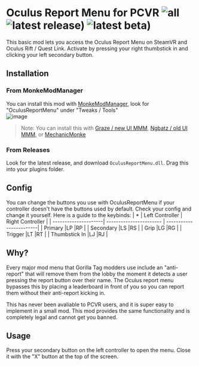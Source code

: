 # Oculus Report Menu for PCVR ![all](https://img.shields.io/github/downloads/bingus-dev/OculusReportMenu/total) ![latest release)](https://img.shields.io/github/downloads/bingus-dev/OculusReportMenu/latest/total?style=flat&label=downloads%20(latest%20release)) ![latest beta)](https://img.shields.io/github/downloads-pre/bingus-dev/OculusReportMenu/latest/total?style=flat&label=downloads%20(latest%20rc))

This basic mod lets you access the Oculus Report Menu on SteamVR and Oculus Rift / Quest Link. Activate by pressing your right thumbstick in and clicking your left secondary button.

## Installation
### From MonkeModManager
You can install this mod with [MonkeModManager](https://github.com/the-graze/monkemodmanager), look for "OculusReportMenu" under "Tweaks / Tools" <br>
![image](https://github.com/user-attachments/assets/21879ee0-dd12-446f-9a3b-8782fae407fb)

> Note: You can install this with [Graze / new UI MMM](https://github.com/the-graze/monkemodmanager), [Ngbatz / old UI MMM](https://github.com/ngbatzyt/monkemodmanager), or [MechanicMonke](https://github.com/bingus-dev/MechanicMonke)

### From Releases
Look for the latest release, and download ``OculusReportMenu.dll``. Drag this into your plugins folder.

## Config
You can change the buttons you use with OculusReportMenu if your controller doesn't have the buttons used by default. Check your config and change it yourself.
Here is a guide to the keybinds:
| *                        | Left Controller   | Right Controller |
| ---------------------| ----------------------- | ------------------------|
| Primary            |LP                          |RP                          |
| Secondary        |LS                          |RS                          |
| Grip                   |LG                         |RG                          |
| Trigger               |LT                         |RT                          |
| Thumbstick In |LJ                            |RJ                          |

## Why?
Every major mod menu that Gorilla Tag modders use include an "anti-report" that will remove them from the lobby the moment it detects a user pressing the report button over their name. The Oculus report menu bypasses this by placing a leaderboard in front of you so you can report them without their anti-report kicking in.

This has never been avaliable to PCVR users, and it is super easy to implement in a small mod. This mod provides the same functionality and is completely legal and cannot get you banned.

## Usage
Press your secondary button on the left controller to open the menu. Close it with the "X" button at the top of the screen.
